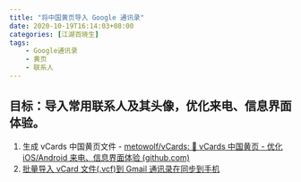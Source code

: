 ```yaml
---
title: "将中国黄页导入 Google 通讯录"
date: 2020-10-19T16:14:03+08:00
categories: [江湖百晓生]
tags:
    - Google通讯录
    - 黄页
    - 联系人
---
```



## 目标：导入常用联系人及其头像，优化来电、信息界面体验。

1. 生成 vCards 中国黄页文件 - [metowolf/vCards: 📡️ vCards 中国黄页 - 优化 iOS/Android 来电、信息界面体验 (github.com)](https://github.com/metowolf/vCards)
2. [批量导入 vCard 文件(.vcf)到 Gmail 通讯录在同步到手机](http://blog.sina.com.cn/s/blog_5d2dc7490100tsq4.html)

